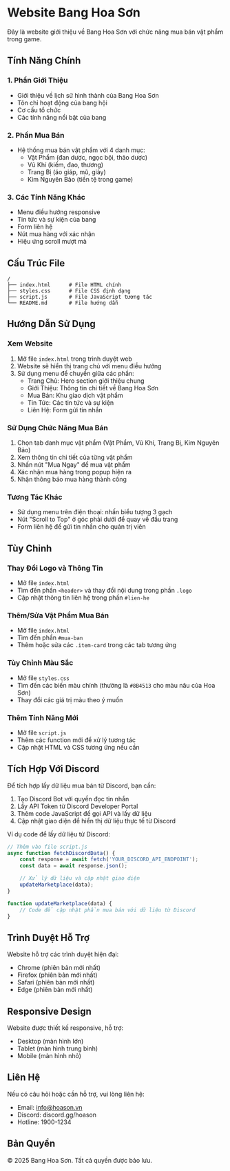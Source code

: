 # Website Bang Hoa Sơn

Đây là website giới thiệu về Bang Hoa Sơn với chức năng mua bán vật phẩm trong game.

## Tính Năng Chính

### 1. Phần Giới Thiệu
- Giới thiệu về lịch sử hình thành của Bang Hoa Sơn
- Tôn chỉ hoạt động của bang hội
- Cơ cấu tổ chức
- Các tính năng nổi bật của bang

### 2. Phần Mua Bán
- Hệ thống mua bán vật phẩm với 4 danh mục:
  - Vật Phẩm (đan dược, ngọc bội, thảo dược)
  - Vũ Khí (kiếm, đao, thương)
  - Trang Bị (áo giáp, mũ, giày)
  - Kim Nguyên Bảo (tiền tệ trong game)

### 3. Các Tính Năng Khác
- Menu điều hướng responsive
- Tin tức và sự kiện của bang
- Form liên hệ
- Nút mua hàng với xác nhận
- Hiệu ứng scroll mượt mà

## Cấu Trúc File

```
/
├── index.html      # File HTML chính
├── styles.css      # File CSS định dạng
├── script.js       # File JavaScript tương tác
└── README.md       # File hướng dẫn
```

## Hướng Dẫn Sử Dụng

### Xem Website
1. Mở file `index.html` trong trình duyệt web
2. Website sẽ hiển thị trang chủ với menu điều hướng
3. Sử dụng menu để chuyển giữa các phần:
   - Trang Chủ: Hero section giới thiệu chung
   - Giới Thiệu: Thông tin chi tiết về Bang Hoa Sơn
   - Mua Bán: Khu giao dịch vật phẩm
   - Tin Tức: Các tin tức và sự kiện
   - Liên Hệ: Form gửi tin nhắn

### Sử Dụng Chức Năng Mua Bán
1. Chọn tab danh mục vật phẩm (Vật Phẩm, Vũ Khí, Trang Bị, Kim Nguyên Bảo)
2. Xem thông tin chi tiết của từng vật phẩm
3. Nhấn nút "Mua Ngay" để mua vật phẩm
4. Xác nhận mua hàng trong popup hiện ra
5. Nhận thông báo mua hàng thành công

### Tương Tác Khác
- Sử dụng menu trên điện thoại: nhấn biểu tượng 3 gạch
- Nút "Scroll to Top" ở góc phải dưới để quay về đầu trang
- Form liên hệ để gửi tin nhắn cho quản trị viên

## Tùy Chỉnh

### Thay Đổi Logo và Thông Tin
- Mở file `index.html`
- Tìm đến phần `<header>` và thay đổi nội dung trong phần `.logo`
- Cập nhật thông tin liên hệ trong phần `#lien-he`

### Thêm/Sửa Vật Phẩm Mua Bán
- Mở file `index.html`
- Tìm đến phần `#mua-ban`
- Thêm hoặc sửa các `.item-card` trong các tab tương ứng

### Tùy Chỉnh Màu Sắc
- Mở file `styles.css`
- Tìm đến các biến màu chính (thường là `#8B4513` cho màu nâu của Hoa Sơn)
- Thay đổi các giá trị màu theo ý muốn

### Thêm Tính Năng Mới
- Mở file `script.js`
- Thêm các function mới để xử lý tương tác
- Cập nhật HTML và CSS tương ứng nếu cần

## Tích Hợp Với Discord

Để tích hợp lấy dữ liệu mua bán từ Discord, bạn cần:

1. Tạo Discord Bot với quyền đọc tin nhắn
2. Lấy API Token từ Discord Developer Portal
3. Thêm code JavaScript để gọi API và lấy dữ liệu
4. Cập nhật giao diện để hiển thị dữ liệu thực tế từ Discord

Ví dụ code để lấy dữ liệu từ Discord:
```javascript
// Thêm vào file script.js
async function fetchDiscordData() {
    const response = await fetch('YOUR_DISCORD_API_ENDPOINT');
    const data = await response.json();

    // Xử lý dữ liệu và cập nhật giao diện
    updateMarketplace(data);
}

function updateMarketplace(data) {
    // Code để cập nhật phần mua bán với dữ liệu từ Discord
}
```

## Trình Duyệt Hỗ Trợ

Website hỗ trợ các trình duyệt hiện đại:
- Chrome (phiên bản mới nhất)
- Firefox (phiên bản mới nhất)
- Safari (phiên bản mới nhất)
- Edge (phiên bản mới nhất)

## Responsive Design

Website được thiết kế responsive, hỗ trợ:
- Desktop (màn hình lớn)
- Tablet (màn hình trung bình)
- Mobile (màn hình nhỏ)

## Liên Hệ

Nếu có câu hỏi hoặc cần hỗ trợ, vui lòng liên hệ:
- Email: info@hoason.vn
- Discord: discord.gg/hoason
- Hotline: 1900-1234

## Bản Quyền

© 2025 Bang Hoa Sơn. Tất cả quyền được bảo lưu.

